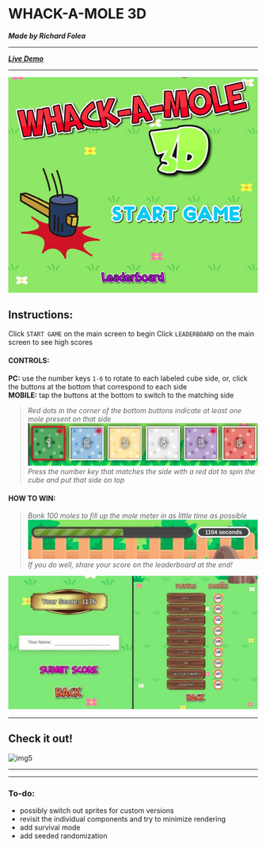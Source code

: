 # WHACK-A-MOLE 3D
***Made by Richard Folea***
___
***[Live Demo](https://aelof3.github.io/wam/)***
___
![img1](static/readme_img_9.jpg)

## Instructions:  
Click `START GAME` on the main screen to begin
Click `LEADERBOARD` on the main screen to see high scores
#### CONTROLS:  
**PC:** use the number keys `1-6` to rotate to each labeled cube side, or, click the buttons at the bottom that correspond to each side  
**MOBILE:** tap the buttons at the bottom to switch to the matching side  

> *Red dots in the corner of the bottom buttons indicate at least one mole present on that side*
> ![img2](static/readme_img_3.jpg)  
> *Press the number key that matches the side with a red dot to spin the cube and put that side on top*

#### HOW TO WIN:  
> *Bonk 100 moles to fill up the mole meter in as little time as possible*
> ![img3](static/readme_img_7.jpg)  
> *If you do well, share your score on the leaderboard at the end!*
 
![img4](static/readme_img_10.jpg)
___  
## Check it out!
![img5](static/demo.gif)
___  
___  

### To-do:
- possibly switch out sprites for custom versions
- revisit the individual components and try to minimize rendering
- add survival mode
- add seeded randomization